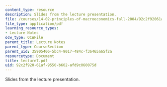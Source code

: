 ```yaml
---
content_type: resource
description: Slides from the lecture presentation.
file: /courses/14-02-principles-of-macroeconomics-fall-2004/92c2f92061af9550b602afd9c060075d_lecture7.pdf
file_type: application/pdf
learning_resource_types:
- Lecture Notes
ocw_type: OCWFile
parent_title: Lecture Notes
parent_type: CourseSection
parent_uid: 35905406-5bc4-9017-484c-f36465a65f2a
resourcetype: Document
title: lecture7.pdf
uid: 92c2f920-61af-9550-b602-afd9c060075d
---
```

Slides from the lecture presentation.

